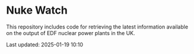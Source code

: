 # Nuke Watch

This repository includes code for retrieving the latest information available on the output of EDF nuclear power plants in the UK.

Last updated: 2025-01-19 10:10